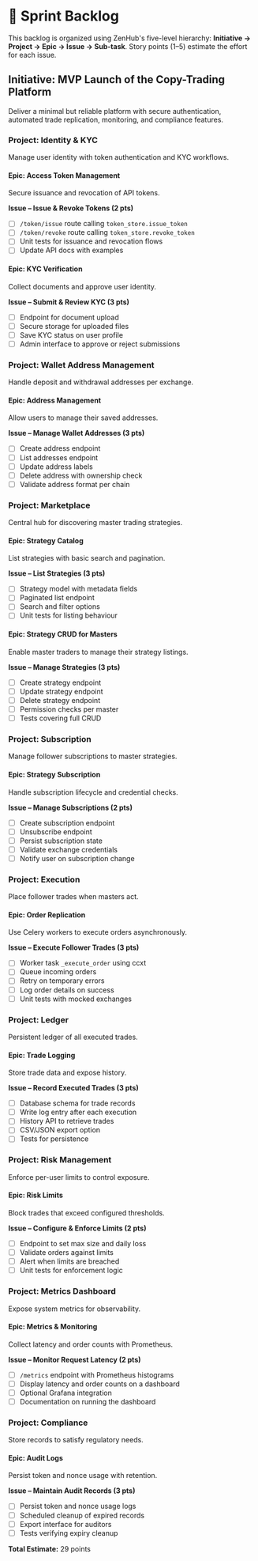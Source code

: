 # 📂 Sprint Backlog

This backlog is organized using ZenHub's five-level hierarchy: **Initiative → Project → Epic → Issue → Sub‑task**. Story points (1–5) estimate the effort for each issue.

## Initiative: MVP Launch of the Copy-Trading Platform
Deliver a minimal but reliable platform with secure authentication, automated trade replication, monitoring, and compliance features.

### Project: Identity & KYC
Manage user identity with token authentication and KYC workflows.

#### Epic: Access Token Management
Secure issuance and revocation of API tokens.

**Issue – Issue & Revoke Tokens (2 pts)**
- [ ] `/token/issue` route calling `token_store.issue_token`
- [ ] `/token/revoke` route calling `token_store.revoke_token`
- [ ] Unit tests for issuance and revocation flows
- [ ] Update API docs with examples

#### Epic: KYC Verification
Collect documents and approve user identity.

**Issue – Submit & Review KYC (3 pts)**
- [ ] Endpoint for document upload
- [ ] Secure storage for uploaded files
- [ ] Save KYC status on user profile
- [ ] Admin interface to approve or reject submissions

### Project: Wallet Address Management
Handle deposit and withdrawal addresses per exchange.

#### Epic: Address Management
Allow users to manage their saved addresses.

**Issue – Manage Wallet Addresses (3 pts)**
- [ ] Create address endpoint
- [ ] List addresses endpoint
- [ ] Update address labels
- [ ] Delete address with ownership check
- [ ] Validate address format per chain

### Project: Marketplace
Central hub for discovering master trading strategies.

#### Epic: Strategy Catalog
List strategies with basic search and pagination.

**Issue – List Strategies (3 pts)**
- [ ] Strategy model with metadata fields
- [ ] Paginated list endpoint
- [ ] Search and filter options
- [ ] Unit tests for listing behaviour

#### Epic: Strategy CRUD for Masters
Enable master traders to manage their strategy listings.

**Issue – Manage Strategies (3 pts)**
- [ ] Create strategy endpoint
- [ ] Update strategy endpoint
- [ ] Delete strategy endpoint
- [ ] Permission checks per master
- [ ] Tests covering full CRUD

### Project: Subscription
Manage follower subscriptions to master strategies.

#### Epic: Strategy Subscription
Handle subscription lifecycle and credential checks.

**Issue – Manage Subscriptions (2 pts)**
- [ ] Create subscription endpoint
- [ ] Unsubscribe endpoint
- [ ] Persist subscription state
- [ ] Validate exchange credentials
- [ ] Notify user on subscription change

### Project: Execution
Place follower trades when masters act.

#### Epic: Order Replication
Use Celery workers to execute orders asynchronously.

**Issue – Execute Follower Trades (3 pts)**
- [ ] Worker task `_execute_order` using ccxt
- [ ] Queue incoming orders
- [ ] Retry on temporary errors
- [ ] Log order details on success
- [ ] Unit tests with mocked exchanges

### Project: Ledger
Persistent ledger of all executed trades.

#### Epic: Trade Logging
Store trade data and expose history.

**Issue – Record Executed Trades (3 pts)**
- [ ] Database schema for trade records
- [ ] Write log entry after each execution
- [ ] History API to retrieve trades
- [ ] CSV/JSON export option
- [ ] Tests for persistence

### Project: Risk Management
Enforce per-user limits to control exposure.

#### Epic: Risk Limits
Block trades that exceed configured thresholds.

**Issue – Configure & Enforce Limits (2 pts)**
- [ ] Endpoint to set max size and daily loss
- [ ] Validate orders against limits
- [ ] Alert when limits are breached
- [ ] Unit tests for enforcement logic

### Project: Metrics Dashboard
Expose system metrics for observability.

#### Epic: Metrics & Monitoring
Collect latency and order counts with Prometheus.

**Issue – Monitor Request Latency (2 pts)**
- [ ] `/metrics` endpoint with Prometheus histograms
- [ ] Display latency and order counts on a dashboard
- [ ] Optional Grafana integration
- [ ] Documentation on running the dashboard

### Project: Compliance
Store records to satisfy regulatory needs.

#### Epic: Audit Logs
Persist token and nonce usage with retention.

**Issue – Maintain Audit Records (3 pts)**
- [ ] Persist token and nonce usage logs
- [ ] Scheduled cleanup of expired records
- [ ] Export interface for auditors
- [ ] Tests verifying expiry cleanup

**Total Estimate:** 29 points
